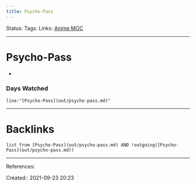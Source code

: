 ```yaml
---
title: Psycho-Pass
---
```

Status: 
Tags: 
Links: [Anime MOC](out/anime-moc.md)
___
# Psycho-Pass
- 
### Days Watched
```query
line:"[Psycho-Pass](out/psycho-pass.md)"
```
___
# Backlinks
```dataview
list from [Psycho-Pass](out/psycho-pass.md) AND !outgoing([Psycho-Pass](out/psycho-pass.md))
```
___
References:

Created:: 2021-09-23 20:23
